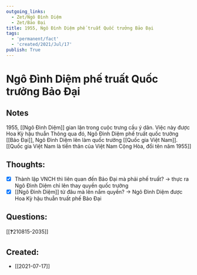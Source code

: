 ```yaml
---
outgoing_links:
  - Zet/Ngô Đình Diệm
  - Zet/Bảo Đại
title: 1955, Ngô Đình Diệm phế truất Quốc trưởng Bảo Đại
tags:
  - 'permanent/fact'
  - 'created/2021/Jul/17'
publish: True
---
```

# Ngô Đình Diệm phế truất Quốc trưởng Bảo Đại

## Notes
1955, [[Ngô Đình Diệm]] gian lận trong cuộc trưng cầu ý dân. Việc này được Hoa Kỳ hậu thuẫn Thông qua đó, Ngô Đình Diệm phế truất quốc trưởng [[Bảo Đại]], Ngô Đình Diệm lên làm quốc trưởng [[Quốc gia Việt Nam]]. [[Quốc gia Việt Nam là tiền thân của Việt Nam Cộng Hòa, đổi tên năm 1955]]

## Thoughts:
- [x] Thành lập VNCH thì liên quan đến Bảo Đại mà phải phế truất? -> thực ra Ngô Đình Diệm chỉ lên thay quyền quốc trưởng
- [x] [[Ngô Đình Diệm]] từ đâu mà lên nắm quyền? -> Ngô Đình Diệm được Hoa Kỳ hậu thuẫn truất phế Bảo Đại

## Questions:
[[❓210815-2035]]

## Created:
- [[2021-07-17]]
